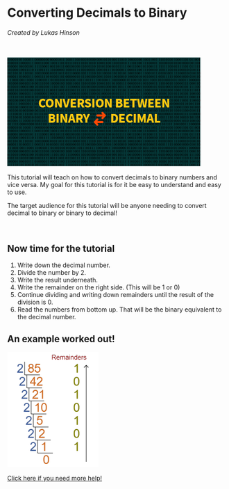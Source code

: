 <h1> Converting Decimals to Binary </h1> 
<h6> Created by Lukas Hinson </h6>
<br>

<img src="pic.png" alt="Pic">
<p> This tutorial will teach on how to convert decimals to binary numbers and vice versa. My goal for this tutorial is for it be easy to understand and easy to use. </p>
<p> The target audience for this tutorial will be anyone needing to convert decimal to binary or binary to decimal! </p>
<br>
<h2> Now time for the tutorial </h2>
<ol>
  <li>Write down the decimal number.</li>
  <li>Divide the number by 2.</li>
  <li>Write the result underneath.</li>
  <li>Write the remainder on the right side. (This will be 1 or 0) </li>
  <li>Continue dividing and writing down remainders until the result of the division is 0.</li>
  <li>Read the numbers from bottom up. That will be the binary equivalent to the decimal number. </li>
</ol>

<h2> An example worked out! </h2>
<img src="pic3.png" alt="Pic">


[Click here if you need more help!](https://www.youtube.com/embed/rsxT4FfRBaM)


